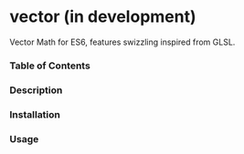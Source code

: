 # vector (in development)
Vector Math for ES6, features swizzling inspired from GLSL.
### Table of Contents
### Description
### Installation
### Usage

